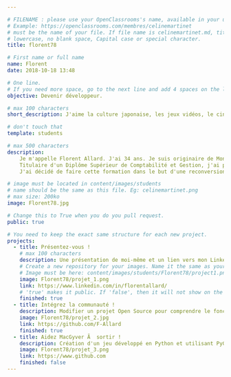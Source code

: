 ```yaml
---

# FILENAME : please use your OpenClassrooms's name, available in your url.
# Example: https://openclassrooms.com/membres/celinemartinet
# must be the name of your file. If file name is celinemartinet.md, title is celinemartinet.
# lowercase, no blank space, Capital case or special character.
title: florent78

# First name or full name
name: Florent
date: 2018-10-18 13:48

# One line.
# If you need more space, go to the next line and add 4 spaces on the left, as in 'description'.
objective: Devenir développeur.

# max 100 characters
short_description: J'aime la culture japonaise, les jeux vidéos, le cinéma et la musique (le métal et les ost).

# don't touch that
template: students

# max 500 characters
description:
    Je m'appelle Florent Allard. J'ai 34 ans. Je suis originaire de Montigny le Bretonneux près de Versailles. 
    Titulaire d'un Diplôme Supérieur de Comptabilité et Gestion, j'ai pratiqué la comptabilité pendant 16 ans dans divers secteurs d'activités.
    J'ai décidé de faire cette formation dans le but d'une reconversion professionnelle. Le métier de comptable étant voué à disparaitre avec les progrès de l'intelligence artificielle.

# image must be located in content/images/students
# name should be the same as this file. Eg: celinemartinet.png
# max size: 200ko
image: Florent78.jpg

# Change this to True when you do you pull request.
public: true

# You need to keep the exact same structure for each new project.
projects:
  - title: Présentez-vous !
    # max 100 characters
    description: Une présentation de moi-même et un lien vers mon LinkedIn.
    # Create a new repository for your images. Name it the same as your nickname and profile picture.
    # Image must be here: content/images/students/Florent78/project1.png
    image: Florent78/projet_1.png
    link: https://www.linkedin.com/in/florentallard/
    # 'true' makes it public. If 'false', then it will not show on the website.
    finished: true
  - title: Intégrez la communauté !
    description: Modifier un projet Open Source pour comprendre le fonctionnement de Git, de Github et des pull requests.
    image: Florent78/projet_2.jpg
    link: https://github.com/F-Allard
    finished: true
  - title: Aidez MacGyver Ã  sortir !
    description: Création d'un jeu développé en Python et utilisant PyGame.
    image: Florent78/projet_3.png
    link: https://www.github.com
    finished: false
---
```

